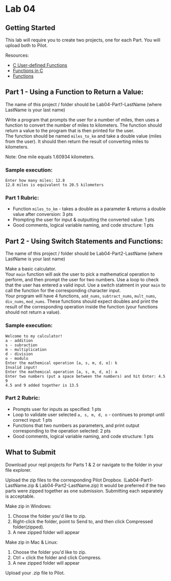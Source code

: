 # Lab 04

## Getting Started
This lab will require you to create two projects, one for each Part.  You will upload both to Pilot.

Resources:
* [C User-defined Functions](https://www.programiz.com/c-programming/c-user-defined-functions)
* [Functions in C](https://www.geeksforgeeks.org/functions-in-c/)
* [Functions](https://www.learn-c.org/en/Functions)

## Part 1 - Using a Function to Return a Value:
The name of this project / folder should be Lab04-Part1-LastName (where LastName is your last name)  

Write a program that prompts the user for a number of miles, then uses a function to convert the number of miles to kilometers.  The function should return a value to the program that is then printed for the user.  
The function should be named `miles_to_km` and take a double value (miles from the user).  It should then return the result of converting miles to kilometers.

Note: One mile equals 1.60934 kilometers.

### Sample execution:
```
Enter how many miles: 12.8
12.8 miles is equivalent to 20.5 kilometers
```
### Part 1 Rubric:
* Function `miles_to_km` - takes a double as a parameter & returns a double value after conversion: 3 pts
* Prompting the user for input & outputting the converted value: 1 pts
* Good comments, logical variable naming, and code structure: 1 pts

## Part 2 - Using Switch Statements and Functions:
The name of this project / folder should be Lab04-Part2-LastName (where LastName is your last name)

Make a basic calculator.  
Your `main` function will ask the user to pick a mathematical operation to perform, and then prompt the user for two numbers.  Use a loop to check that the user has entered a valid input.  Use a switch statment in your `main` to call the function for the corresponding character input.  
Your program will have 4 functions, `add_nums`, `subtract_nums`, `mult_nums`, `div_nums`, `mod_nums`.  These functions should expect doubles and print the result of the corresponding operation inside the function (your functions should not return a value).  

### Sample execution:
```
Welcome to my calculator!
a - addition
s - subraction
m - multiplication
d - division
o - modulo
Enter the mathemical operation [a, s, m, d, o]: k
Invalid input!
Enter the mathemical operation [a, s, m, d, o]: a
Enter two numbers (put a space between the numbers) and hit Enter: 4.5 9
4.5 and 9 added together is 13.5
```
### Part 2 Rubric:
* Prompts user for inputs as specified: 1 pts
* Loop to validate user selected `a, s, m, d, o` - continues to prompt until correct input: 1 pts
* Functions that two numbers as parameters, and print output corresponding to the operation selected: 2 pts
* Good comments, logical variable naming, and code structure: 1 pts

## What to Submit
Download your repl projects for Parts 1 & 2 or navigate to the folder in your file explorer.  

Upload the zip files to the corresponding Pilot Dropbox. (Lab04-Part1-LastName.zip & Lab04-Part2-LastName.zip)
It would be preferred if the two parts were zipped together as one submission.  Submitting each separately is acceptable.

Make zip in Windows:
1. Choose the folder you'd like to zip.
2. Right-click the folder, point to Send to, and then click Compressed folder(zipped). 
3. A new zipped folder will appear 
 
Make zip in Mac & Linux:
1. Choose the folder you'd like to zip.
2. Ctrl + click the folder and click Compress. 
3. A new zipped folder will appear 

Upload your .zip file to Pilot.